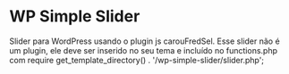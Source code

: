 <h1>WP Simple Slider</h1>
Slider para WordPress usando o plugin js carouFredSel. Esse slider não é um plugin, ele deve ser inserido no seu tema e incluído no functions.php com
require get_template_directory() . '/wp-simple-slider/slider.php';